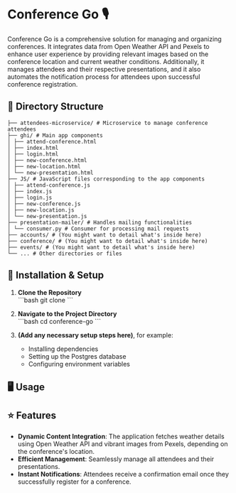 # Conference Go 🎙️

Conference Go is a comprehensive solution for managing and organizing conferences. It integrates data from Open Weather API and Pexels to enhance user 
experience by providing relevant images based on the conference location and current weather conditions. 
Additionally, it manages attendees and their respective presentations, and it also automates the notification process for attendees upon successful conference registration.

## 📂 Directory Structure
```
├── attendees-microservice/ # Microservice to manage conference attendees
├── ghi/ # Main app components
│ ├── attend-conference.html
│ ├── index.html
│ ├── login.html
│ ├── new-conference.html
│ ├── new-location.html
│ └── new-presentation.html
├── JS/ # JavaScript files corresponding to the app components
│ ├── attend-conference.js
│ ├── index.js
│ ├── login.js
│ ├── new-conference.js
│ ├── new-location.js
│ └── new-presentation.js
├── presentation-mailer/ # Handles mailing functionalities
│ └── consumer.py # Consumer for processing mail requests
├── accounts/ # (You might want to detail what's inside here)
├── conference/ # (You might want to detail what's inside here)
├── events/ # (You might want to detail what's inside here)
└── ... # Other directories or files
```

## 🔧 Installation & Setup

1. **Clone the Repository**  
   \```bash
   git clone <repository-url>
   \```

2. **Navigate to the Project Directory**  
   \```bash
   cd conference-go
   \```

3. **(Add any necessary setup steps here)**, for example:
   - Installing dependencies
   - Setting up the Postgres database
   - Configuring environment variables

## 🖥️ Usage


## ⭐ Features

- **Dynamic Content Integration**: The application fetches weather details using Open Weather API and vibrant images from Pexels, depending on the conference's location.
- **Efficient Management**: Seamlessly manage all attendees and their presentations.
- **Instant Notifications**: Attendees receive a confirmation email once they successfully register for a conference.




